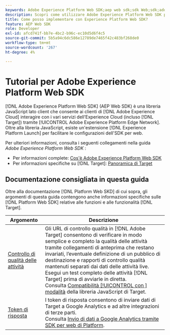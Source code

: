 ```yaml
---
keywords: Adobe Experience Platform Web SDK;aep web sdk;sdk Web;sdk;adobe experience cloud;piattaforma Edge network;adobe experience platform edge network;rete Edge;rete Edge;rete Edge aep edge
description: Scopri come utilizzare Adobe Experience Platform Web SDK per interagire con i vari servizi di Adobe Experience Cloud tramite AEP Edge Network.
title: Come posso implementare con Experience Platform Web SDK?
feature: AEP Web SDK
role: Developer
exl-id: afcd741f-bb7e-4bc2-b96c-ec10d5d6f4c5
source-git-commit: 5b5a94c6dc586e12789de7465f42c483bf268de0
workflow-type: tm+mt
source-wordcount: '267'
ht-degree: 4%

---
```


# Tutorial per Adobe Experience Platform Web SDK

[!DNL Adobe Experience Platform Web SDK] (AEP Web SDK) è una libreria JavaScript lato client che consente ai clienti di  [!DNL Adobe Experience Cloud] interagire con i vari servizi dell’Experience Cloud (incluso  [!DNL Target]) tramite  [!UICONTROL Adobe Experience Platform Edge Network]. Oltre alla libreria JavaScript, esiste un&#39;estensione [!DNL Experience Platform Launch] per facilitare le configurazioni dell&#39;SDK per web.

Per ulteriori informazioni, consulta i seguenti collegamenti nella guida *Adobe Experience Platform Web SDK* :

* Per informazioni complete: [Cos&#39;è Adobe Experience Platform Web SDK](https://experienceleague.adobe.com/docs/experience-platform/edge/home.html)
* Per informazioni specifiche su [!DNL Target]: [Panoramica di Target](https://experienceleague.adobe.com/docs/experience-platform/edge/personalization/adobe-target/target-overview.html)

## Documentazione consigliata in questa guida

Oltre alla documentazione [!DNL Platform Web SKD] di cui sopra, gli argomenti di questa guida contengono anche informazioni specifiche sulle [!DNL Platform Web SDK] relative alle funzioni e alle funzionalità [!DNL Target].

| Argomento | Descrizione |
| --- | --- |
| [Controllo di qualità delle attività](/help/c-activities/c-activity-qa/activity-qa.md) | Gli URL di controllo qualità in [!DNL Adobe Target] consentono di verificare in modo semplice e completo la qualità delle attività tramite collegamenti di anteprima che restano invariati, l’eventuale definizione di un pubblico di destinazione e rapporti di controllo qualità mantenuti separati dai dati delle attività live. Esegui un test completo delle attività [!DNL Target] prima di avviarle in diretta.<br>Consulta  [Compatibilità  [!UICONTROL con ] modalità](/help/c-activities/c-activity-qa/activity-qa.md#compatibility) della libreria JavaScript di Target. |
| [Token di risposta](/help/administrating-target/response-tokens.md) | I token di risposta consentono di inviare dati di Target a Google Analytics e ad altre integrazioni di terze parti.<br>Consulta  [Invio di dati a Google Analytics tramite SDK per web di Platform](/help/administrating-target/response-tokens.md#platform-web-sdk). |

